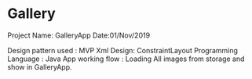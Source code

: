 # Gallery
Project Name: GalleryApp
Date:01/Nov/2019

Design pattern used : MVP
Xml Design: ConstraintLayout
Programming Language : Java
App working flow : Loading All images from storage and show in GalleryApp.



